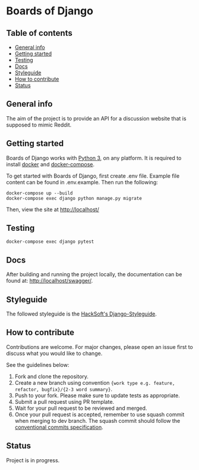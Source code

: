 # Boards of Django

## Table of contents
* [General info](#general-info)
* [Getting started](#getting-started)
* [Testing](#testing)
* [Docs](#docs)
* [Styleguide](#styleguide)
* [How to contribute](#how-to-contribute)
* [Status](#status)

## General info
The aim of the project is to provide an API for a discussion website that is supposed to mimic Reddit.

## Getting started

Boards of Django works with [Python 3](https://www.python.org/downloads/), on any platform. It is required to install [docker](https://docs.docker.com/get-docker/) and [docker-compose](https://docs.docker.com/compose/install/).

To get started with Boards of Django, first create .env file. Example file content can be found in .env.example. Then run the following:

```
docker-compose up --build
docker-compose exec django python manage.py migrate
```

Then, view the site at [http://localhost/](http://localhost/)

## Testing

```
docker-compose exec django pytest
```

## Docs

After building and running the project locally, the documentation can be found at: [http://localhost/swagger/](http://localhost/swagger/).

## Styleguide

The followed styleguide is the [HackSoft's Django-Styleguide](https://github.com/HackSoftware/Django-Styleguide).

## How to contribute

Contributions are welcome. For major changes, please open an issue first to discuss what you would like to change.

See the guidelines below:

1. Fork and clone the repository.
2. Create a new branch using convention `{work type e.g. feature, refactor, bugfix}/{2-3 word summary}`.
3. Push to your fork. Please make sure to update tests as appropriate.
4. Submit a pull request using PR template.
5. Wait for your pull request to be reviewed and merged.
6. Once your pull request is accepted, remember to use squash commit when merging to dev branch. The squash commit should follow the [conventional commits specification](https://www.conventionalcommits.org/en/v1.0.0-beta.2/).


## Status
Project is in progress.
